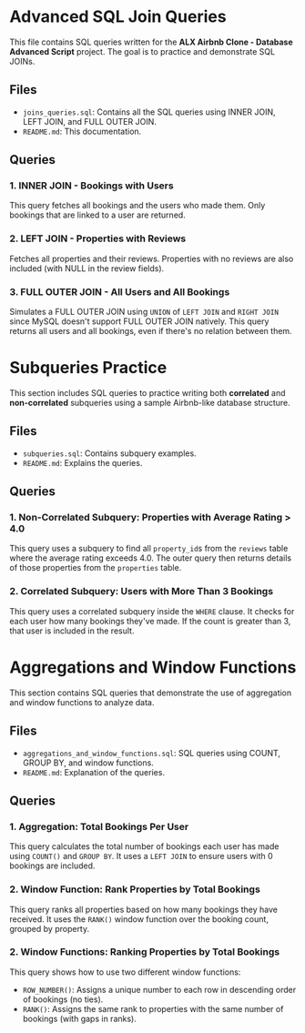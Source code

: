 # Advanced SQL Join Queries

This file contains SQL queries written for the **ALX Airbnb Clone - Database Advanced Script** project. The goal is to practice and demonstrate SQL JOINs.

## Files

- `joins_queries.sql`: Contains all the SQL queries using INNER JOIN, LEFT JOIN, and FULL OUTER JOIN.
- `README.md`: This documentation.

## Queries

### 1. INNER JOIN - Bookings with Users
This query fetches all bookings and the users who made them. Only bookings that are linked to a user are returned.

### 2. LEFT JOIN - Properties with Reviews
Fetches all properties and their reviews. Properties with no reviews are also included (with NULL in the review fields).

### 3. FULL OUTER JOIN - All Users and All Bookings
Simulates a FULL OUTER JOIN using `UNION` of `LEFT JOIN` and `RIGHT JOIN` since MySQL doesn't support FULL OUTER JOIN natively. This query returns all users and all bookings, even if there's no relation between them.

# Subqueries Practice

This section includes SQL queries to practice writing both **correlated** and **non-correlated** subqueries using a sample Airbnb-like database structure.

## Files

- `subqueries.sql`: Contains subquery examples.
- `README.md`: Explains the queries.

## Queries

### 1. Non-Correlated Subquery: Properties with Average Rating > 4.0
This query uses a subquery to find all `property_id`s from the `reviews` table where the average rating exceeds 4.0. The outer query then returns details of those properties from the `properties` table.

### 2. Correlated Subquery: Users with More Than 3 Bookings
This query uses a correlated subquery inside the `WHERE` clause. It checks for each user how many bookings they've made. If the count is greater than 3, that user is included in the result.

# Aggregations and Window Functions

This section contains SQL queries that demonstrate the use of aggregation and window functions to analyze data.

## Files

- `aggregations_and_window_functions.sql`: SQL queries using COUNT, GROUP BY, and window functions.
- `README.md`: Explanation of the queries.

## Queries

### 1. Aggregation: Total Bookings Per User
This query calculates the total number of bookings each user has made using `COUNT()` and `GROUP BY`. It uses a `LEFT JOIN` to ensure users with 0 bookings are included.

### 2. Window Function: Rank Properties by Total Bookings
This query ranks all properties based on how many bookings they have received. It uses the `RANK()` window function over the booking count, grouped by property.

### 2. Window Functions: Ranking Properties by Total Bookings

This query shows how to use two different window functions:

- `ROW_NUMBER()`: Assigns a unique number to each row in descending order of bookings (no ties).
- `RANK()`: Assigns the same rank to properties with the same number of bookings (with gaps in ranks).
